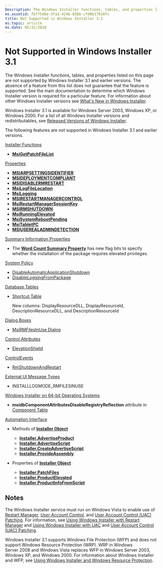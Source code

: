 ```yaml
---
Description: The Windows Installer functions, tables, and properties listed on this page are not supported by Windows Installer&\#160;3.1 and earlier versions.
ms.assetid: fbf75dbe-3fa1-424b-83bb-cfd0b179107c
title: Not Supported in Windows Installer 3.1
ms.topic: article
ms.date: 05/31/2018
---
```


# Not Supported in Windows Installer 3.1

The Windows Installer functions, tables, and properties listed on this page are not supported by Windows Installer 3.1 and earlier versions. The absence of a feature from this list does not guarantee that the feature is supported. See the main documentation to determine which Windows Installer version is required for a particular feature. For information about other Windows Installer versions see [What's New in Windows Installer](what-s-new-in-windows-installer.md).

Windows Installer 3.1 is available for Windows Server 2003, Windows XP, or Windows 2000. For a list of all Windows Installer versions and redistributables, see [Released Versions of Windows Installer](released-versions-of-windows-installer.md).

The following features are not supported in Windows Installer 3.1 and earlier versions.

[Installer Functions](installer-functions.md)

-   [**MsiGetPatchFileList**](/windows/desktop/api/Msi/nf-msi-msigetpatchfilelista)

[Properties](properties.md)

-   [**MSIARPSETTINGSIDENTIFIER**](msiarpsettingsidentifier.md)
-   [**MSIDEPLOYMENTCOMPLIANT**](msideploymentcompliant.md)
-   [**MSIDISABLERMRESTART**](msidisablermrestart.md)
-   [**MsiLogFileLocation**](msilogfilelocation.md)
-   [**MsiLogging**](msilogging.md)
-   [**MSIRESTARTMANAGERCONTROL**](msirestartmanagercontrol.md)
-   [**MsiRestartManagerSessionKey**](msirestartmanagersessionkey.md)
-   [**MSIRMSHUTDOWN**](msirmshutdown.md)
-   [**MsiRunningElevated**](msirunningelevated-.md)
-   [**MsiSystemRebootPending**](msisystemrebootpending.md)
-   [**MsiTabletPC**](msitabletpc.md)
-   [**MSIUSEREALADMINDETECTION**](msiuserealadmindetection.md)

[Summary Information Properties](summary-information-stream-reference.md)

-   The [**Word Count Summary Property**](word-count-summary.md) has new flag bits to specify whether the installation of the package requires elevated privileges.

[System Policy](system-policy.md)

-   [DisableAutomaticApplicationShutdown](disableautomaticapplicationshutdown.md)
-   [DisableLoggingFromPackage](disableloggingfrompackage.md)

[Database Tables](database-tables.md)

-   [Shortcut Table](shortcut-table.md)

    New columns: DisplayResourceDLL, DisplayResourceId, DescriptionResourceDLL, and DescriptionResourceId

[Dialog Boxes](dialog-boxes.md)

-   [MsiRMFilesInUse Dialog](msirmfilesinuse-dialog.md)

[Control Attributes](control-attributes.md)

-   [ElevationShield](elevationshield-attribute.md)

[ControlEvents](control-events.md)

-   [RmShutdownAndRestart](rmshutdownandrestart-controlevent.md)

[External UI Message Types](/windows/desktop/api/Msi/nf-msi-msisetexternaluia)

-   INSTALLLOGMODE\_RMFILESINUSE

[Windows Installer on 64-bit Operating Systems](windows-installer-on-64-bit-operating-systems.md)

-   **msidbComponentAttributesDisableRegistryReflection** attribute in [Component Table](component-table.md)

[Automation Interface](automation-interface.md)

-   Methods of [**Installer Object**](installer-object.md)

    -   [**Installer.AdvertiseProduct**](installer-advertiseproduct.md)
    -   [**Installer.AdvertiseScript**](installer-advertisescript.md)
    -   [**Installer.CreateAdvertiseScript**](installer-createadvertisescript.md)
    -   [**Installer.ProvideAssembly**](installer-provideassembly.md)

-   Properties of [**Installer Object**](installer-object.md)

    -   [**Installer.PatchFiles**](installer-patchfiles.md)
    -   [**Installer.ProductElevated**](installer-productelevated.md)
    -   [**Installer.ProductInfoFromScript**](installer-productinfofromscript.md)

## Notes

The Windows Installer service must run on Windows Vista to enable use of [Restart Manager](https://msdn.microsoft.com/library/Cc948910(v=VS.85).aspx), [*User Account Control*](u-gly.md), and [User Account Control (UAC) Patching](user-account-control--uac--patching.md). For information, see [Using Windows Installer with Restart Manager](using-windows-installer-with-restart-manager.md) and [Using Windows Installer with UAC](using-windows-installer-with-uac.md) and [User Account Control (UAC) Patching](user-account-control--uac--patching.md).

Windows Installer 3.1 supports Windows File Protection (WFP) and does not support Windows Resource Protection (WRP). WRP in Windows Server 2008 and Windows Vista replaces WFP in Windows Server 2003, Windows XP, and Windows 2000. For information about Windows Installer and WFP, see [Using Windows Installer and Windows Resource Protection](windows-resource-protection-on-windows-vista.md).

 

 



